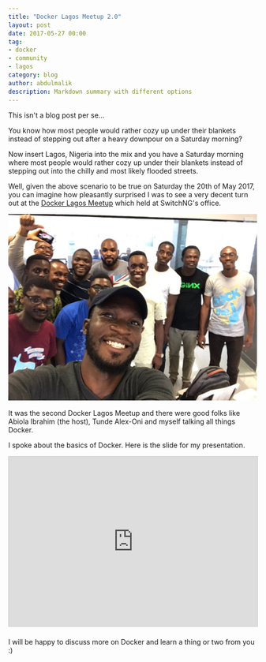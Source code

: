 ```yaml
---
title: "Docker Lagos Meetup 2.0"
layout: post
date: 2017-05-27 00:00
tag:
- docker
- community
- lagos
category: blog
author: abdulmalik
description: Markdown summary with different options
---
```


This isn't a blog post per se...

You know how most people would rather cozy up under their blankets instead of stepping out after a heavy downpour on a Saturday morning?

Now insert Lagos, Nigeria into the mix and you have a Saturday morning where most people would rather cozy up under their blankets instead of stepping out into the chilly and most likely flooded streets.

Well, given the above scenario to be true on Saturday the 20th of May 2017, you can imagine how pleasantly surprised I was to see a very decent turn out at the <a href="https://www.meetup.com/Docker-Lagos/" target="_blank">Docker Lagos Meetup</a> which held at SwitchNG's office.

![Markdowm Image][1]

It was the second Docker Lagos Meetup and there were good folks like Abiola Ibrahim (the host), Tunde Alex-Oni and myself talking all things Docker. 

I spoke about the basics of Docker. Here is the slide for my presentation.

<iframe src="https://docs.google.com/presentation/d/1HRdSYZhwHK1iVtfdOLEAjSWgMxVkAubc8JbGOXQxio4/embed?start=false&loop=false&delayms=3000" width="960" height="344" frameborder="0" marginwidth="0" marginheight="0" scrolling="no" style="border:1px solid #CCC; border-width:1px; margin-bottom:5px; max-width: 100%;" allowfullscreen> </iframe>

I will be happy to discuss more on Docker and learn a thing or two from you :)

[1]: /assets/images/dlm2.jpg

